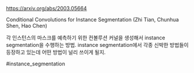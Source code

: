 https://arxiv.org/abs/2003.05664

Conditional Convolutions for Instance Segmentation (Zhi Tian, Chunhua Shen, Hao Chen)

각 인스턴스의 마스크를 예측하기 위한 컨볼루션 커널을 생성해서 instance segmentation을 수행하는 방법. instance segmentation에서 각종 신박한 방법들이 등장하고 있는데 어떤 방법이 널리 쓰이게 될지.

#instance_segmentation 